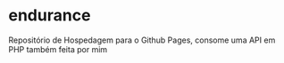 # endurance
Repositório de Hospedagem para o Github Pages, consome uma API em PHP também feita por mim
